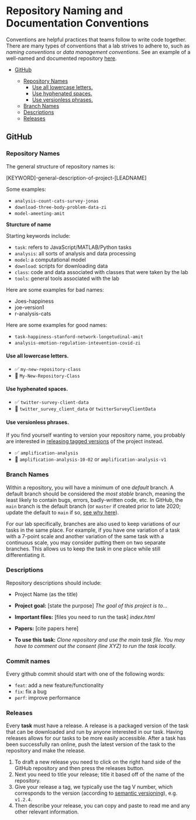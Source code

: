 # Repository Naming and Documentation Conventions

Conventions are helpful practices that teams follow to write code together. There are
many types of conventions that a lab strives to adhere to, such as _naming conventions_
or _data management conventions_. See an example of a well-named and documented repository [here](https://github.com/GoldenbergLab/task-rl-phone-inspection-zi).

<!-- toc -->

  * [GitHub](#github)

    + [Repository Names](#repository-names)
      - [Use all lowercase letters.](#use-all-lowercase-letters)
      - [Use hyphenated spaces.](#use-hyphenated-spaces)
      - [Use versionless phrases.](#use-versionless-phrases)
    + [Branch Names](#branch-names)
    + [Descriptions](#descriptions)
    + [Releases](#releases)

<!-- tocstop -->


## GitHub

### Repository Names

The general structure of repository names is:

[KEYWORD]-general-description-of-project-[LEADNAME]

Some examples:

- `analysis-count-cats-survey-jonas`
- `download-three-body-problem-data-zi`
- `model-ameeting-amit`

**Sturcture of name**

Starting keywords include:

- `task`: refers to JavaScript/MATLAB/Python tasks
- `analysis`: all sorts of analysis and data processing
- `model`: a computational model 
- `download`: scripts for downloading data
- `class`: code and data associated with classes that were taken by the lab
- `tools`: general tools associated with the lab


Here are some examples for bad names:
- Joes-happiness
- joe-version1
- r-analysis-cats

Here are some examples for good names: 
- `task-happiness-stanford-network-longetudinal-amit`
- `analysis-emotion-regulation-intevention-covid-zi`

#### Use all lowercase letters.

- :white_check_mark: `my-new-repository-class`
- :no_entry_sign: `My-New-Repository-Class`

#### Use hyphenated spaces.

- :white_check_mark: `twitter-survey-client-data`
- :no_entry_sign: `twitter_survey_client_data` or `twitterSurveyClientData`

#### Use versionless phrases.

If you find yourself wanting to version your repository name, you
probably are interested in [releasing tagged versions](https://docs.github.com/en/github/administering-a-repository/managing-releases-in-a-repository)
of the project instead.

- :white_check_mark: `amplification-analysis`
- :no_entry_sign: `amplification-analysis-10-02` or `amplification-analysis-v1`

### Branch Names

Within a repository, you will have a minimum of one _default_ branch. A default
branch should be considered the _most stable_ branch, meaning the least likely to
contain bugs, errors, badly-written code, etc. In GitHub, the `main` branch is
the default branch (or `master` if created prior to late 2020; update the default
to `main` if so, [see why here](https://github.com/github/renaming)).

For our lab specifically, branches are also used to keep variations of our tasks in the same place. For example, if you have one variation of a task with a 7-point scale and another variation of the same task with a continuous scale, you may consider putting them on two separate branches. This allows us to keep the task in one place while still differentiating it. 

### Descriptions
Repository descriptions should include:
- Project Name (as the title)

- **Project goal:** [state the purpose] *The goal of this project is to...*
- **Important files:** [files you need to run the task] *index.html*
- **Papers:** [cite papers here]
- **To use this task:** *Clone repository and use the main task file. You may have to comment out the consent (line XYZ) to run the task locally.* 

### Commit names
Every github commit should start with one of the following words:
- `feat`:  add a new feature/functionality
- `fix`: fix a bug
- `perf`: improve performance

### Releases

Every **task** must have a release. A release is a packaged version of the task that can be downloaded and run by anyone interested in our task. Having releases allows for our tasks to be more easily accessible. After a task has been successfully ran online, push the latest version of the task to the repository and make the release. 

1. To draft a new release you need to click on the right hand side of the GitHub repository and then press the releases button. 
2. Next you need to title your release; title it based off of the name of the repository. 
3. Give your release a tag, we typically use the tag V number, which corresponds to the version (according to [semantic versioning](https://semver.org/)), e.g. `v1.2.4`.
4. Then describe your release, you can copy and paste to read me and any other relevant information. 
